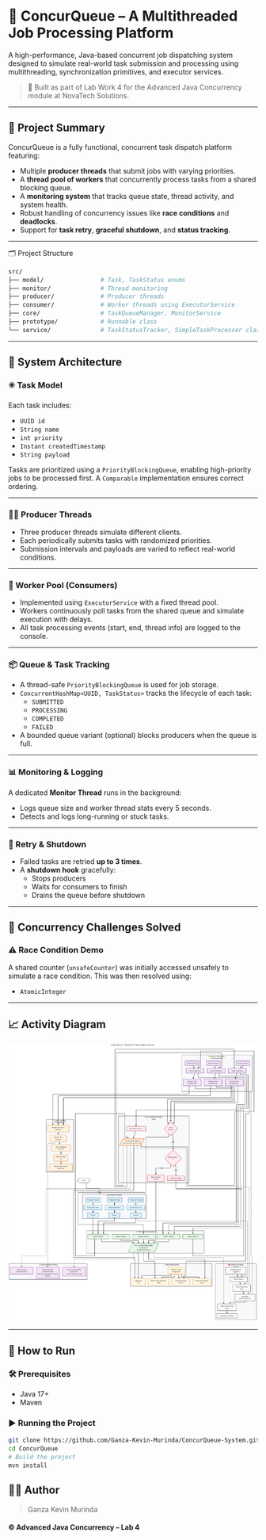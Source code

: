 # 🚀 ConcurQueue – A Multithreaded Job Processing Platform

A high-performance, Java-based concurrent job dispatching system designed to simulate real-world task submission and processing using multithreading, synchronization primitives, and executor services.

> 🧪 Built as part of Lab Work 4 for the Advanced Java Concurrency module at NovaTech Solutions.

---

## 📝 Project Summary

ConcurQueue is a fully functional, concurrent task dispatch platform featuring:

- Multiple **producer threads** that submit jobs with varying priorities.
- A **thread pool of workers** that concurrently process tasks from a shared blocking queue.
- A **monitoring system** that tracks queue state, thread activity, and system health.
- Robust handling of concurrency issues like **race conditions** and **deadlocks**.
- Support for **task retry**, **graceful shutdown**, and **status tracking**.

---
🗂️ Project Structure
```bash
src/
├── model/                # Task, TaskStatus enums
├── monitor/              # Thread monitoring
├── producer/             # Producer threads
├── consumer/             # Worker threads using ExecutorService
├── core/                 # TaskQueueManager, MonitorService
├── prototype/            # Runnable class
└── service/              # TaskStatusTracker, SimpleTaskProcessor class
```

---

## 🧱 System Architecture

### ✳️ Task Model

Each task includes:

- `UUID id`
- `String name`
- `int priority`
- `Instant createdTimestamp`
- `String payload`

Tasks are prioritized using a `PriorityBlockingQueue`, enabling high-priority jobs to be processed first. A `Comparable` implementation ensures correct ordering.

---

### 👨‍🏭 Producer Threads

- Three producer threads simulate different clients.
- Each periodically submits tasks with randomized priorities.
- Submission intervals and payloads are varied to reflect real-world conditions.

---

### 🧵 Worker Pool (Consumers)

- Implemented using `ExecutorService` with a fixed thread pool.
- Workers continuously poll tasks from the shared queue and simulate execution with delays.
- All task processing events (start, end, thread info) are logged to the console.

---

### 📦 Queue & Task Tracking

- A thread-safe `PriorityBlockingQueue` is used for job storage.
- `ConcurrentHashMap<UUID, TaskStatus>` tracks the lifecycle of each task:
    - `SUBMITTED`
    - `PROCESSING`
    - `COMPLETED`
    - `FAILED`
- A bounded queue variant (optional) blocks producers when the queue is full.

---

### 📊 Monitoring & Logging

A dedicated **Monitor Thread** runs in the background:

- Logs queue size and worker thread stats every 5 seconds.
- Detects and logs long-running or stuck tasks.

---

### 🔁 Retry & Shutdown

- Failed tasks are retried **up to 3 times**.
- A **shutdown hook** gracefully:
    - Stops producers
    - Waits for consumers to finish
    - Drains the queue before shutdown

---

## 🔐 Concurrency Challenges Solved

### ⚠️ Race Condition Demo

A shared counter (`unsafeCounter`) was initially accessed unsafely to simulate a race condition. This was then resolved using:

- `AtomicInteger`

---

## 📈 Activity Diagram
![Activity-Diagram.png](Activity-Diagram.png)

---
## 🧰 How to Run

### 🛠️ Prerequisites

- Java 17+
- Maven

### ▶️ Running the Project

```bash
git clone https://github.com/Ganza-Kevin-Murinda/ConcurQueue-System.git
cd ConcurQueue
# Build the project
mvn install
```
## 👨‍💻 Author
> Ganza Kevin Murinda

#### ©️ Advanced Java Concurrency – Lab 4


